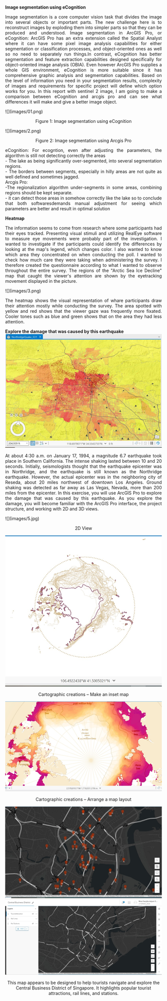 **Image segmentation using eCognition**<br>
<p style="text-align: justify;">
Image segmentation is a core computer vision task that divides the image into several objects or important parts. The new challenge here is to reconstruct images by exploding them into simpler parts so that they can be produced and understood. Image segmentation in ArcGIS Pro, or eCognition: ArcGIS Pro has an extra extension called the Spatial Analyst where it can have some pixel image analysis capabilities for either segmentation or classification processes, and object-oriented ones as well so no need to separately run things.In contrast, eCognition has better segmentation and feature extraction capabilities designed specifically for object-oriented image analysis (OBIA). Even however ArcGIS Pro supplies a whole GIS environment, eCognition is more suitable since it has comprehensive graphic analysis and
segmentation capabilities. Based on the level of information you need in your segmentation results, complexity of images and requirements for specific project will define which option works for you. In this report with sentinel 2 image, I am going to make a comparison between eCognition and arcgis pro and can see what differences it will make and give a better image object.
</p>
![](images/01.png)

<p style="text-align: center;">
Figure 1: Image segmentation using eCognition
</p>
![](images/2.png)
<p style="text-align: center;">
Figure 2: Image segmentation using Arcgis Pro
</p>
<p style="text-align: justify;">
eCognition:
For ecogntion, even after adjusting the parameters, the algorithm is still not detecting correctly the areas<br>
- The lake as being significantly over-segmented, into several segmentation regions.<br>
- The borders between segments, especially in hilly areas are not quite as well defined and sometimes jagged.<br>
Arcgis Pro:<br>
-The regionalization algorithm under-segments in some areas, combining regions should be kept separate.<br>
- it can detect those areas in somehow correctly like the lake so to conclude that both softwaresdemands manual adjustment for seeing which parameters are better and result in optimal solution<br>
</p>

**Heatmap**<br>
<p style="text-align: justify;">
The information seems to come from research where some participants had their eyes tracked. Presenting visual stimuli and utilizing RealEye software to measure eye movements were probably part of the investigation. I wanted to investigate if the participants could identify the differences by looking at the map's legend, which changes color. I also wanted to know which area they concentrated on when conducting the poll. I wanted to check how much care they were taking when administering the survey. I therefore created the questionnaire according to what I wanted to observe throughout the entire survey. The regions of the "Arctic Sea Ice Decline" map that caught the viewer's attention are shown by the eyetracking movement displayed in the picture.
</p>
![](images/3.png)
<p style="text-align: justify;">
The heatmap shows the visual representation of whare participants draw their attention mostly while conducting the survey. The area spotted with yellow and red shows that the viewer gaze was frequently more fixated. Cooler tones such as blue and green shows that on the area they had less attention.
</p>

**Explore the damage that was caused by this earthquake**<br>
![](images/4.jpg)
<p style="text-align: justify;">
At about 4:30 a.m. on January 17, 1994, a magnitude 6.7 earthquake took place in Southern California. The intense shaking lasted between 10 and 20 seconds. Initially, seismologists thought that the earthquake epicenter was in Northridge, and the earthquake is still known as the Northridge earthquake. However, the actual epicenter was in the neighboring city of Reseda, about 20 miles northwest of downtown Los Angeles. Ground shaking was detected as far away as Las Vegas, Nevada, more than 200 miles from the epicenter. In this exercise, you will use ArcGIS Pro to explore the damage that was caused by this earthquake. As you explore the damage, you will become familiar with the ArcGIS Pro interface, the project structure, and working with 2D and 3D views.
</p>
![](images/5.jpg)
<p style="text-align: center;">
2D View
</p>

![](images/6.jpg)
<p style="text-align: center;">
Cartographic creations – Make an inset map
</p>

![](images/7.jpg)
<p style="text-align: center;">
Cartographic creations – Arrange a map layout
</p>

![](images/8.jpg)
![](images/9.jpg)
<p style="text-align: center;">
This map appears to be designed to help tourists navigate and explore the Central Business District of Singapore. It highlights popular tourist attractions, rail lines, and stations.
</p>













